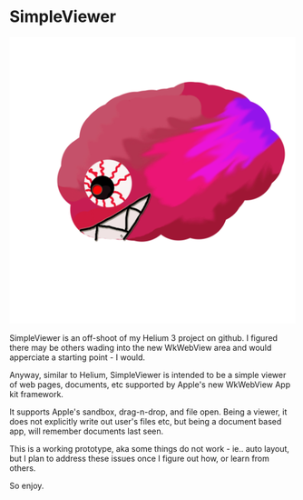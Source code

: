 # SimpleViewer

![simpleViewer](simpleViewer.png "Helium lite SimpleViewer")

SimpleViewer is an off-shoot of my Helium 3 project on github.  I figured
there may be others wading into the new WkWebView area and would apperciate
a starting point - I would.

Anyway, similar to Helium, SimpleViewer is intended to be a simple viewer
of web pages, documents, etc supported by Apple's new WkWebView App kit
framework.

It supports Apple's sandbox, drag-n-drop, and file open.  Being a viewer, it
does not explicitly write out user's files etc, but being a document based
app, will remember documents last seen.

This is a working prototype, aka some things do not work - ie.. auto layout, 
but I plan to address these issues once I figure out how, or learn from others.

So enjoy.

